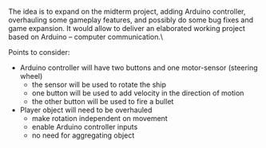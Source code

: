 The idea is to expand on the midterm project, adding Arduino controller, overhauling some gameplay features, and possibly do some bug fixes and game expansion. It would allow to deliver an elaborated working project based on Arduino – computer communication.\

Points to consider:
- Arduino controller will have two buttons and one motor-sensor (steering wheel)
	- the sensor will be used to rotate the ship
	- one button will be used to add velocity in the direction of motion
	- the other button will be used to fire a bullet
- Player object will need to be overhauled
	- make rotation independent on movement
	- enable Arduino controller inputs
	- no need for aggregating object
